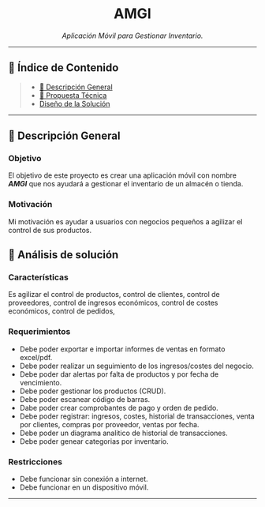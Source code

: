 
<h1 align="center">AMGI</h1>
<p align="center">
    <em>Aplicación Móvil para Gestionar Inventario.</em>
</p>

---

## 🔗 Índice de Contenido

> - [📍 Descripción General](#-descripción-general)
> - [🧠 Propuesta Técnica](#-propuesta-técnica)
> - [Diseño de la Solución](#diseño-de-la-solución)

---

## 📍 Descripción General

### Objetivo

El objetivo de este proyecto es crear una aplicación móvil con nombre ***AMGI*** que nos ayudará a gestionar el inventario de un almacén o tienda.

### Motivación

Mi motivación es ayudar a usuarios con negocios pequeños a agilizar el control de sus productos.

## 🧠 Análisis de solución

### Características

Es agilizar el control de productos, control de clientes, control de proveedores, control de ingresos económicos, control de costes económicos, control de pedidos,

### Requerimientos

* Debe poder exportar e importar informes de ventas en formato excel/pdf.
* Debe poder realizar un seguimiento de los ingresos/costes del negocio.
* Debe poder dar alertas por falta de productos y por fecha de vencimiento.
* Debe poder gestionar los productos (CRUD).
* Debe poder escanear código de barras.
* Dabe poder crear comprobantes de pago y orden de pedido.
* Debe poder registrar: ingresos, costes, historial de transacciones, venta por clientes, compras por proveedor, ventas por fecha.
* Debe poder un diagrama analitico de historial de transacciones.
* Debe poder genear categorias por inventario.

### Restricciones

* Debe funcionar sin conexión a internet.
* Debe funcionar en un dispositivo móvil.

---
